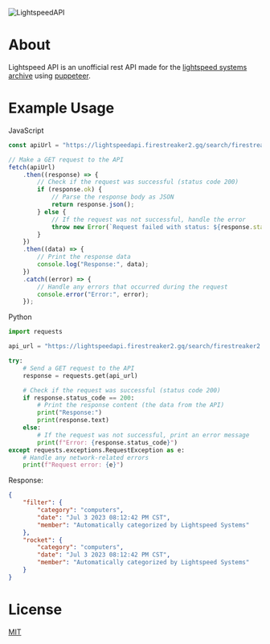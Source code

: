 ![LightspeedAPI](https://socialify.git.ci/FireStreaker2/LightspeedAPI/image?description=1&forks=1&issues=1&language=1&name=1&owner=1&pulls=1&stargazers=1&theme=Dark)

# About
Lightspeed API is an unofficial rest API made for the [lightspeed systems archive](https://archive.lightspeedsystems.com/) using [puppeteer](https://pptr.dev/).

# Example Usage
JavaScript
```js
const apiUrl = "https://lightspeedapi.firestreaker2.gq/search/firestreaker2.gq";

// Make a GET request to the API
fetch(apiUrl)
	.then((response) => {
		// Check if the request was successful (status code 200)
		if (response.ok) {
			// Parse the response body as JSON
			return response.json();
		} else {
			// If the request was not successful, handle the error
			throw new Error(`Request failed with status: ${response.status}`);
		}
	})
	.then((data) => {
		// Print the response data
		console.log("Response:", data);
	})
	.catch((error) => {
		// Handle any errors that occurred during the request
		console.error("Error:", error);
	});
```

Python
```py
import requests

api_url = "https://lightspeedapi.firestreaker2.gq/search/firestreaker2.gq"

try:
    # Send a GET request to the API
    response = requests.get(api_url)

    # Check if the request was successful (status code 200)
    if response.status_code == 200:
        # Print the response content (the data from the API)
        print("Response:")
        print(response.text)
    else:
        # If the request was not successful, print an error message
        print(f"Error: {response.status_code}")
except requests.exceptions.RequestException as e:
    # Handle any network-related errors
    print(f"Request error: {e}")

```

Response:
```json
{
	"filter": {
		"category": "computers",
		"date": "Jul 3 2023 08:12:42 PM CST",
		"member": "Automatically categorized by Lightspeed Systems"
	},
	"rocket": {
		"category": "computers",
		"date": "Jul 3 2023 08:12:42 PM CST",
		"member": "Automatically categorized by Lightspeed Systems"
	}
}
```



# License
[MIT](https://github.com/FireStreaker2/LightspeedAPI/blob/main/LICENSE)
